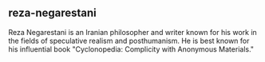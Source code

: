 ## reza-negarestani
Reza Negarestani is an Iranian philosopher and writer known for his work in the fields of speculative realism and posthumanism. He is best known for his influential book "Cyclonopedia: Complicity with Anonymous Materials."


